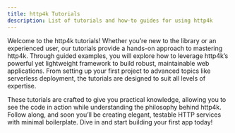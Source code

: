 ```yaml
---
title: http4k Tutorials
description: List of tutorials and how-to guides for using http4k
---
```


Welcome to the http4k tutorials! Whether you’re new to the library or an experienced user, our tutorials provide a
hands-on approach to mastering http4k. Through guided examples, you will explore how to leverage http4k’s powerful yet
lightweight framework to build robust, maintainable web applications. From setting up your first project to advanced
topics like serverless deployment, the tutorials are designed to suit all levels of expertise.

These tutorials are crafted to give you practical knowledge, allowing you to see the code in action while understanding
the philosophy behind http4k. Follow along, and soon you’ll be creating elegant, testable HTTP services with minimal
boilerplate. Dive in and start building your first app today!